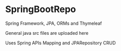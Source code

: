 # SpringBootRepo
Spring Framework, JPA, ORMs and Thymeleaf

General java src files are uploaded here

Uses Spring APIs Mapping and JPARepository CRUD
